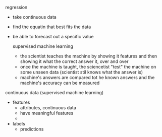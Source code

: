 regression

- take continuous data

- find the equatin that best fits the data

- be able to forecast out a specific value

  

  

  supervised machine learning 

  - the scientist teaches the machine by showing it features and then showing it what the correct answer it, over and over
  - once the machine is taught, the sciencetist "test" the machine on some unseen data (scientist stil knows what the answer is)
  - machine's answers are compared tot he known answers and the machine's accuracy can be measured

continuous data (supervised machine learning)

- features
  - attributes, continuous data
  - have meaningful features
  -  
- labels
  - predictions